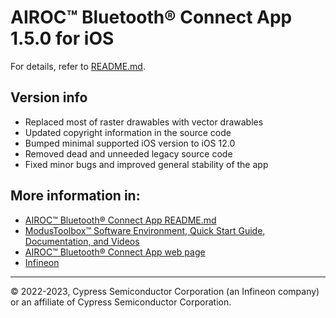 # AIROC™ Bluetooth® Connect App 1.5.0 for iOS
For details, refer to [README.md](./README.md).

## Version info
* Replaced most of raster drawables with vector drawables
* Updated copyright information in the source code
* Bumped minimal supported iOS version to iOS 12.0
* Removed dead and unneeded legacy source code
* Fixed minor bugs and improved general stability of the app

## More information in:
* [AIROC™ Bluetooth® Connect App README.md](./README.md)
* [ModusToolbox™ Software Environment, Quick Start Guide, Documentation, and Videos](https://www.infineon.com/cms/en/design-support/tools/sdk/modustoolbox-software)
* [AIROC™ Bluetooth® Connect App web page](https://www.infineon.com/cms/en/design-support/tools/utilities/wireless-connectivity/airoc-bluetooth-connect-app-mobile-app/)
* [Infineon](http://www.infineon.com)

---
© 2022-2023, Cypress Semiconductor Corporation (an Infineon company) or an affiliate of Cypress Semiconductor Corporation.
